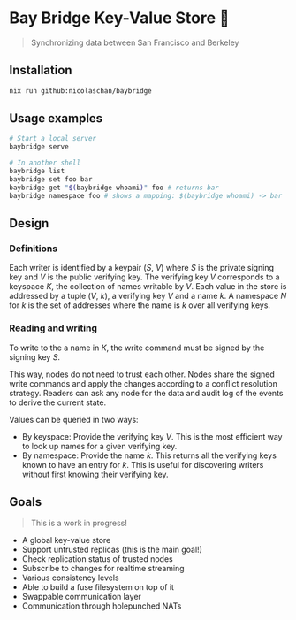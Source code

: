 # Bay Bridge Key-Value Store 🌉

> Synchronizing data between San Francisco and Berkeley

## Installation
```bash
nix run github:nicolaschan/baybridge
```

## Usage examples
```bash
# Start a local server
baybridge serve

# In another shell
baybridge list
baybridge set foo bar
baybridge get "$(baybridge whoami)" foo # returns bar
baybridge namespace foo # shows a mapping: $(baybridge whoami) -> bar
```

## Design

### Definitions

Each writer is identified by a keypair (_S_, _V_) where _S_ is the private signing key and _V_ is the public verifying key.
The verifying key _V_ corresponds to a keyspace _K_, the collection of names writable by _V_.
Each value in the store is addressed by a tuple (_V_, _k_), a verifying key _V_ and a name _k_.
A namespace _N_ for _k_ is the set of addresses where the name is _k_ over all verifying keys.

### Reading and writing

To write to the a name in _K_, the write command must be signed by the signing key _S_.

This way, nodes do not need to trust each other.
Nodes share the signed write commands and apply the changes according to a conflict resolution strategy.
Readers can ask any node for the data and audit log of the events to derive the current state.

Values can be queried in two ways:
- By keyspace: Provide the verifying key _V_. This is the most efficient way to look up names for a given verifying key.
- By namespace: Provide the name _k_. This returns all the verifying keys known to have an entry for _k_. This is useful for discovering writers without first knowing their verifying key.

## Goals

> This is a work in progress!

- A global key-value store
- Support untrusted replicas (this is the main goal!)
- Check replication status of trusted nodes
- Subscribe to changes for realtime streaming
- Various consistency levels
- Able to build a fuse filesystem on top of it
- Swappable communication layer
- Communication through holepunched NATs
